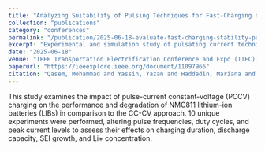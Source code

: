```yaml
---
title: "Analyzing Suitability of Pulsing Techniques for Fast-Charging of Commercial Nmc811/Graphite Li-Ion Batteries"
collection: "publications"
category: "conferences"
permalink: "/publication/2025-06-18-evaluate-fast-charging-stability-pulsating-techniques"
excerpt: "Experimental and simulation study of pulsating current techniques to assess and improve fast‑charging stability of commercial NMC811/graphite cells."
date: "2025-06-18"
venue: "IEEE Transportation Electrification Conference and Expo (ITEC), Anaheim, CA, USA"
paperurl: "https://ieeexplore.ieee.org/document/11097966"
citation: "Qasem, Mohammad and Yassin, Yazan and Haddadin, Mariana and Stoyanov, Stoyan and Al-Hallaj, Said and Krishnamurthy, Mahesh (2025). \"Analyzing Suitability of Pulsing Techniques for Fast-Charging of Commercial Nmc811/Graphite Li-Ion Batteries.\" In <i>Proc. IEEE ITEC 2025</i>, Anaheim, CA, USA."
---
```

This study examines the impact of pulse-current constant-voltage (PCCV) charging on the performance and degradation of NMC811 lithium-ion batteries (LIBs) in comparison to the CC-CV approach. 10 unique experiments were performed, altering pulse frequencies, duty cycles, and peak current levels to assess their effects on charging duration, discharge capacity, SEI growth, and Li+ concentration.
